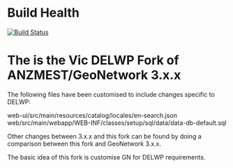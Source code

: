 # Build Health

[![Build Status](https://travis-ci.org/geonetwork-delwp/core-geonetwork.svg?branch=workflow)](https://travis-ci.org/geonetwork-delwp/core-geonetwork)

# The is the Vic DELWP Fork of ANZMEST/GeoNetwork 3.x.x

The following files have been customised to include changes specific to DELWP:

web-ui/src/main/resources/catalog/locales/en-search.json 
web/src/main/webapp/WEB-INF/classes/setup/sql/data/data-db-default.sql

Other changes between 3.x.x and this fork can be found by doing a comparison between this fork and GeoNetwork 3.x.x.

The basic idea of this fork is customise GN for DELWP requirements.
